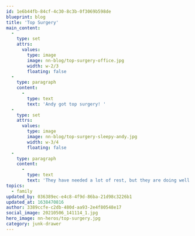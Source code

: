 ```yaml
---
id: 1e6b44fb-84cf-4c30-8c3b-0f3069b598de
blueprint: blog
title: 'Top Surgery'
main_content:
  -
    type: set
    attrs:
      values:
        type: image
        image: nn-blog/top-surgery-office.jpg
        width: w-2/3
        floating: false
  -
    type: paragraph
    content:
      -
        type: text
        text: 'Andy got top surgery! '
  -
    type: set
    attrs:
      values:
        type: image
        image: nn-blog/top-surgery-sleepy-andy.jpg
        width: w-3/4
        floating: false
  -
    type: paragraph
    content:
      -
        type: text
        text: 'They have needed a lot of rest, but they are doing well! '
topics:
  - family
updated_by: 036389ec-e4c8-4f9d-86ba-21d98c3226b1
updated_at: 1638470816
author: 3389ccfe-c2db-480d-aa93-2e4f80548e17
social_image: 20210506_141114_1.jpg
hero_image: nn-heros/top-surgery.jpg
category: junk-drawer
---
```

